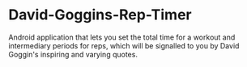 # David-Goggins-Rep-Timer
Android application that lets you set the total time for a workout and intermediary periods for reps, 
which will be signalled to you by David Goggin's inspiring and varying quotes.
